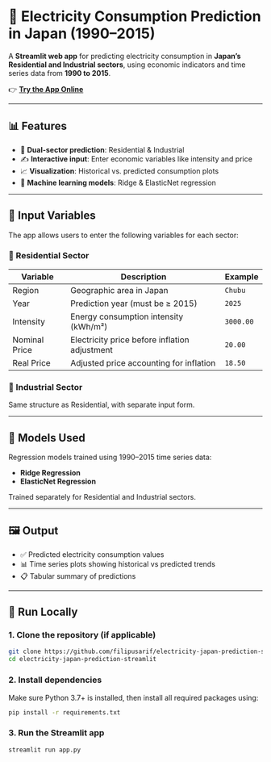 # 🔌 Electricity Consumption Prediction in Japan (1990–2015)

A **Streamlit web app** for predicting electricity consumption in **Japan’s Residential and Industrial sectors**, using economic indicators and time series data from **1990 to 2015**.

👉 **[Try the App Online](https://electricity-japan-prediction.streamlit.app/#input-data-sektor-residential)**

---

## 📊 Features

- 🔄 **Dual-sector prediction**: Residential & Industrial
- ✍️ **Interactive input**: Enter economic variables like intensity and price
- 📈 **Visualization**: Historical vs. predicted consumption plots
- 🧠 **Machine learning models**: Ridge & ElasticNet regression

---

## 🧾 Input Variables

The app allows users to enter the following variables for each sector:

### 🔹 Residential Sector

| Variable        | Description                                   | Example      |
|-----------------|-----------------------------------------------|--------------|
| Region          | Geographic area in Japan                      | `Chubu`      |
| Year            | Prediction year (must be ≥ 2015)              | `2025`       |
| Intensity       | Energy consumption intensity (kWh/m²)         | `3000.00`    |
| Nominal Price   | Electricity price before inflation adjustment | `20.00`      |
| Real Price      | Adjusted price accounting for inflation       | `18.50`      |

### 🔸 Industrial Sector

Same structure as Residential, with separate input form.

---

## 🧠 Models Used

Regression models trained using 1990–2015 time series data:

- **Ridge Regression**
- **ElasticNet Regression**

Trained separately for Residential and Industrial sectors.

---

## 🖼️ Output

- ✅ Predicted electricity consumption values
- 📊 Time series plots showing historical vs predicted trends
- 📋 Tabular summary of predictions

---

## 🚀 Run Locally

### 1. Clone the repository (if applicable)

```bash
git clone https://github.com/filipusarif/electricity-japan-prediction-streamlit.git
cd electricity-japan-prediction-streamlit
```

### 2. Install dependencies
Make sure Python 3.7+ is installed, then install all required packages using:

```bash
pip install -r requirements.txt
```

### 3. Run the Streamlit app
```bash
streamlit run app.py
```
